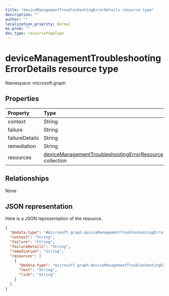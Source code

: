 ```yaml
---
title: "deviceManagementTroubleshootingErrorDetails resource type"
description: ""
author: ""
localization_priority: Normal
ms.prod: ""
doc_type: resourcePageType
---
```


# deviceManagementTroubleshootingErrorDetails resource type


Namespace: microsoft.graph



## Properties
|Property|Type|Description|
|:---|:---|:---|
|context|String||
|failure|String||
|failureDetails|String||
|remediation|String||
|resources|[deviceManagementTroubleshootingErrorResource](../resources/devicemanagementtroubleshootingerrorresource.md) collection||

## Relationships
None

## JSON representation
Here is a JSON representation of the resource.
<!-- {
  "blockType": "resource",
  "@odata.type": "microsoft.graph.deviceManagementTroubleshootingErrorDetails"
}
-->
``` json
{
  "@odata.type": "#microsoft.graph.deviceManagementTroubleshootingErrorDetails",
  "context": "String",
  "failure": "String",
  "failureDetails": "String",
  "remediation": "String",
  "resources": [
    {
      "@odata.type": "microsoft.graph.deviceManagementTroubleshootingErrorResource",
      "text": "String",
      "link": "String"
    }
  ]
}
```

